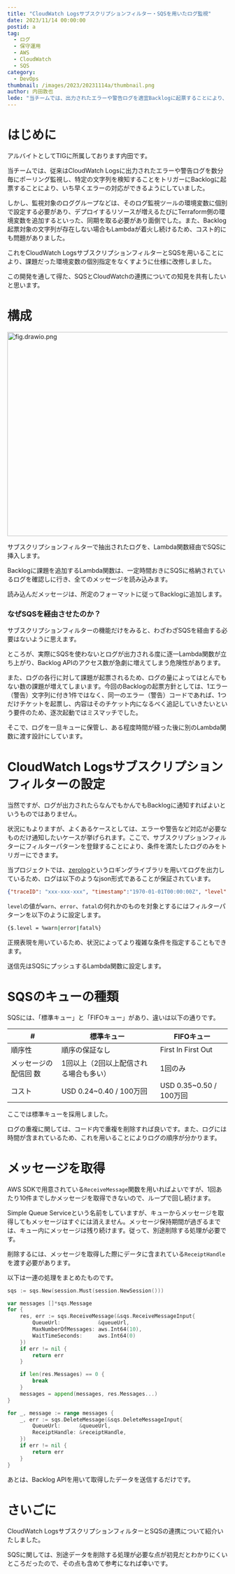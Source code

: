 ```yaml
---
title: "CloudWatch Logsサブスクリプションフィルター・SQSを用いたログ監視"
date: 2023/11/14 00:00:00
postid: a
tag:
  - ログ
  - 保守運用
  - AWS
  - CloudWatch
  - SQS
category:
  - DevOps
thumbnail: /images/2023/20231114a/thumbnail.png
author: 内田敦也
lede: "当チームでは、出力されたエラーや警告ログを適宜Backlogに起票することにより、いち早くエラーの対応ができるようにしております。CloudWatch LogsサブスクリプションフィルターとSQSを用いることにより、CloudWatchの特定のログをトリガーとして監視ジョブを立ち上げる仕様に改修しました。"
---
```

# はじめに

アルバイトとしてTIGに所属しております内田です。

当チームでは、従来はCloudWatch Logsに出力されたエラーや警告ログを数分毎にポーリング監視し、特定の文字列を検知することをトリガーにBacklogに起票することにより、いち早くエラーの対応ができるようにしていました。

しかし、監視対象のロググループなどは、そのログ監視ツールの環境変数に個別で設定する必要があり、デプロイするリソースが増えるたびにTerraform側の環境変数を追加するといった、同期を取る必要があり面倒でした。また、Backlog起票対象の文字列が存在しない場合もLambdaが着火し続けるため、コスト的にも問題がありました。

これをCloudWatch LogsサブスクリプションフィルターとSQSを用いることにより、課題だった環境変数の個別指定をなくすように仕様に改修しました。

この開発を通して得た、SQSとCloudWatchの連携についての知見を共有したいと思います。

# 構成

<img src="/images/2023/20231114a/fig.drawio.png" alt="fig.drawio.png" width="941" height="467" loading="lazy">

サブスクリプションフィルターで抽出されたログを、Lambda関数経由でSQSに挿入します。

Backlogに課題を追加するLambda関数は、一定時間おきにSQSに格納されているログを確認しに行き、全てのメッセージを読み込みます。

読み込んだメッセージは、所定のフォーマットに従ってBacklogに追加します。

### なぜSQSを経由させたのか？

サブスクリプションフィルターの機能だけをみると、わざわざSQSを経由する必要はないように思えます。

ところが、実際にSQSを使わないとログが出力される度に逐一Lambda関数が立ち上がり、Backlog APIのアクセス数が急劇に増えてしまう危険性があります。

また、ログの各行に対して課題が起票されるため、ログの量によってはとんでもない数の課題が増えてしまいます。今回のBacklogの起票方針としては、1エラー（警告）文字列に付き1件ではなく、同一のエラー（警告）コードであれば、1つだけチケットを起票し、内容はそのチケット内になるべく追記していきたいという要件のため、逐次起動ではミスマッチでした。

そこで、ログを一旦キューに保管し、ある程度時間が経った後に別のLambda関数に渡す設計にしています。

# CloudWatch Logsサブスクリプションフィルターの設定

当然ですが、ログが出力されたらなんでもかんでもBacklogに通知すればよいというものではありません。

状況にもよりますが、よくあるケースとしては、エラーや警告など対応が必要なものだけ通知したいケースが挙げられます。ここで、サブスクリプションフィルターにフィルターパターンを登録することにより、条件を満たしたログのみをトリガーにできます。

当プロジェクトでは、[zerolog](https://github.com/rs/zerolog)というロギングライブラリを用いてログを出力しているため、ログは以下のようなjson形式であることが保証されています。

```json
{"traceID": "xxx-xxx-xxx", "timestamp":"1970-01-01T00:00:00Z", "level": "info", "message":"Hello, world!"}
```

`level`の値が`warn`、`error`、`fatal`の何れかのものを対象とするにはフィルターパターンを以下のように設定します。

```sh
{$.level = %warn|error|fatal%}
```

正規表現を用いているため、状況によってより複雑な条件を指定することもできます。

送信先はSQSにプッシュするLambda関数に設定します。

# SQSのキューの種類

SQSには、「標準キュー」と「FIFOキュー」があり、違いは以下の通りです。

|# |標準キュー|FIFOキュー|
|--|--|---|
|順序性              |順序の保証なし|First In First Out|
|メッセージの配信回 数|1回以上（2回以上配信される場合も多い）|1回のみ|
|コスト             |USD 0.24~0.40 / 100万回|USD 0.35~0.50 / 100万回|

ここでは標準キューを採用しました。

ログの重複に関しては、コード内で重複を削除すれば良いです。また、ログには時間が含まれているため、これを用いることによりログの順序が分かります。

# メッセージを取得

AWS SDKで用意されている`ReceiveMessage`関数を用いればよいですが、1回あたり10件までしかメッセージを取得できないので、ループで回し続けます。

Simple Queue Serviceという名前をしていますが、キューからメッセージを取得してもメッセージはすぐには消えません。メッセージ保持期間が過ぎるまでは、キュー内にメッセージは残り続けます。従って、別途削除する処理が必要です。

削除するには、メッセージを取得した際にデータに含まれている`ReceiptHandle`を渡す必要があります。

以下は一連の処理をまとめたものです。

```go
sqs := sqs.New(session.Must(session.NewSession()))

var messages []*sqs.Message
for {
    res, err := sqs.ReceiveMessage(&sqs.ReceiveMessageInput{
        QueueUrl:            &queueUrl,
        MaxNumberOfMessages: aws.Int64(10),
        WaitTimeSeconds:     aws.Int64(0)
    })
    if err != nil {
		return err
	}

	if len(res.Messages) == 0 {
		break
	}
	messages = append(messages, res.Messages...)
}

for _, message := range messages {
    _, err := sqs.DeleteMessage(&sqs.DeleteMessageInput{
        QueueUrl:      &queueUrl,
        ReceiptHandle: &receiptHandle,
    })
    if err != nil {
        return err
    }
}
```

あとは、Backlog APIを用いて取得したデータを送信するだけです。

# さいごに

CloudWatch LogsサブスクリプションフィルターとSQSの連携について紹介いたしました。

SQSに関しては、別途データを削除する処理が必要な点が初見だとわかりにくいところだったので、その点も含めて参考になれば幸いです。

